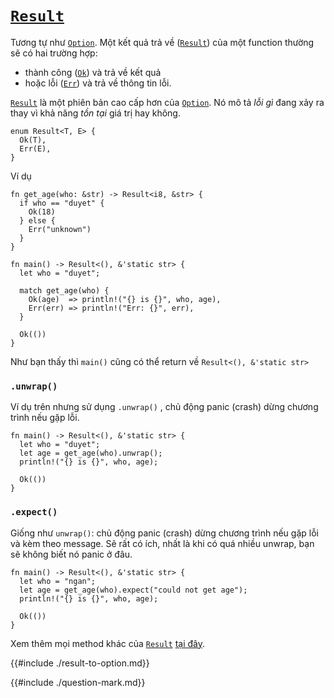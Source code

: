 # [`Result`](https://doc.rust-lang.org/std/result/)


Tương tự như [`Option`](./option.md). 
Một kết quả trả về ([`Result`](https://doc.rust-lang.org/std/result/))
của một function thường sẽ có hai trường hợp:

- thành công ([`Ok`](https://doc.rust-lang.org/std/result/enum.Result.html#variant.Ok)) và trả về kết quả
- hoặc lỗi ([`Err`](https://doc.rust-lang.org/std/result/enum.Result.html#variant.Err)) và trả về thông tin lỗi.

[`Result`](https://doc.rust-lang.org/std/result/) là một phiên bản cao cấp hơn của [`Option`](../option/README.md).
Nó mô tả *lỗi gì* đang xảy ra thay vì khả năng *tồn tại* giá trị hay không.


```rust,editable
enum Result<T, E> {
  Ok(T),
  Err(E),
}
```

Ví dụ

```rust,editable
fn get_age(who: &str) -> Result<i8, &str> {
  if who == "duyet" {
    Ok(18)
  } else {
    Err("unknown")
  }
}

fn main() -> Result<(), &'static str> {
  let who = "duyet";

  match get_age(who) {
    Ok(age)  => println!("{} is {}", who, age),
    Err(err) => println!("Err: {}", err),
  }

  Ok(())
}
```

Như bạn thấy thì `main()` cũng có thể return về `Result<(), &'static str>`

### `.unwrap()`

Ví dụ trên nhưng sử dụng `.unwrap()` , chủ động panic (crash) dừng chương trình nếu gặp lỗi.

```rust,editable
fn main() -> Result<(), &'static str> {
  let who = "duyet";
  let age = get_age(who).unwrap();
  println!("{} is {}", who, age);

  Ok(())
}
```

### `.expect()`

Giống như `unwrap()`: chủ động panic (crash) dừng chương trình nếu gặp lỗi và kèm theo message. Sẽ rất có ích, nhất là khi có quá nhiều unwrap, bạn sẽ không biết nó panic ở đâu.

```rust,editable
fn main() -> Result<(), &'static str> {
  let who = "ngan";
  let age = get_age(who).expect("could not get age");
  println!("{} is {}", who, age);

  Ok(())
}
```

Xem thêm mọi method khác của [`Result`](https://doc.rust-lang.org/std/result/enum.Result.html) [tại đây](https://doc.rust-lang.org/std/result/enum.Result.html).

{{#include ./result-to-option.md}}

{{#include ./question-mark.md}}

